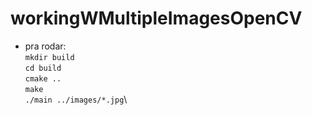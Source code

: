 # workingWMultipleImagesOpenCV

* pra rodar: \
```mkdir build```\
```cd build```\
```cmake ..```\
```make```\
```./main ../images/*.jpg```\

